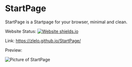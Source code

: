 # StartPage
StartPage is a Startpage for your browser, minimal and clean.

Website Status: [![Website shields.io](https://img.shields.io/website-up-down-green-red/http/shields.io.svg)](https://zlelo.github.io/StartPage)

Link: https://zlelo.github.io/StartPage/


Preview:

![Picture of StartPage](https://raw.githubusercontent.com/zlElo/StartPage/main/pictures/%7E%7EStartpage%20%E2%80%93%20Picture.png)
